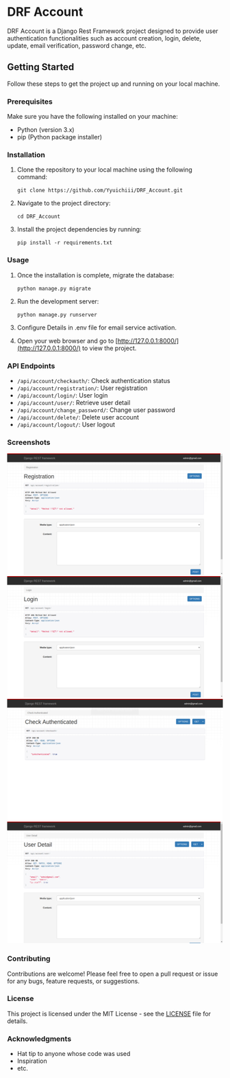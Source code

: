 # DRF Account

DRF Account is a Django Rest Framework project designed to provide user authentication functionalities such as account creation, login, delete, update, email verification, password change, etc.

## Getting Started

Follow these steps to get the project up and running on your local machine.

### Prerequisites

Make sure you have the following installed on your machine:

- Python (version 3.x)
- pip (Python package installer)

### Installation

1. Clone the repository to your local machine using the following command:

    ```
    git clone https://github.com/Yyuichiii/DRF_Account.git
    ```

2. Navigate to the project directory:

    ```
    cd DRF_Account
    ```

3. Install the project dependencies by running:

    ```
    pip install -r requirements.txt
    ```

### Usage

1. Once the installation is complete, migrate the database:

    ```
    python manage.py migrate
    ```

2. Run the development server:

    ```
    python manage.py runserver
    ```
    
3. Configure Details in .env file for email service activation.

4. Open your web browser and go to [http://127.0.0.1:8000/](http://127.0.0.1:8000/) to view the project.

### API Endpoints

- `/api/account/checkauth/`: Check authentication status
- `/api/account/registration/`: User registration
- `/api/account/login/`: User login
- `/api/account/user/`: Retrieve user detail
- `/api/account/change_password/`: Change user password
- `/api/account/delete/`: Delete user account
- `/api/account/logout/`: User logout


### Screenshots
![Screenshot 1](Screenshots/Screenshot_1.png)
![Screenshot 2](Screenshots/Screenshot_2.png)
![Screenshot 3](Screenshots/Screenshot_3.png)
![Screenshot 4](Screenshots/Screenshot_4.png)


### Contributing

Contributions are welcome! Please feel free to open a pull request or issue for any bugs, feature requests, or suggestions.

### License

This project is licensed under the MIT License - see the [LICENSE](LICENSE) file for details.

### Acknowledgments

- Hat tip to anyone whose code was used
- Inspiration
- etc.
